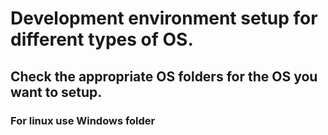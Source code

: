 # Development environment setup for different types of OS.

## Check the appropriate OS folders for the OS you want to setup.
### For linux use Windows folder
